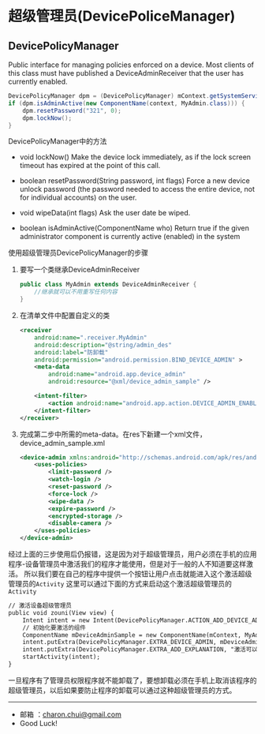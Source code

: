 超级管理员(DevicePoliceManager)
===

DevicePolicyManager    
---

Public interface for managing policies enforced on a device. Most clients of this class must have published a DeviceAdminReceiver that the user 
has currently enabled.       

```java
DevicePolicyManager dpm = (DevicePolicyManager) mContext.getSystemService(Context.DEVICE_POLICY_SERVICE);
if (dpm.isAdminActive(new ComponentName(context, MyAdmin.class))) {
	dpm.resetPassword("321", 0);
	dpm.lockNow();
} 
```

DevicePolicyManager中的方法     

- void lockNow() 
	Make the device lock immediately, as if the lock screen timeout has expired at the point of this call.
	
- boolean resetPassword(String password, int flags) 
	Force a new device unlock password (the password needed to access the entire device, not for individual accounts) on the user.
	
- void wipeData(int flags) 
	Ask the user date be wiped.

- boolean isAdminActive(ComponentName who) 
	Return true if the given administrator component is currently active (enabled) in the system

使用超级管理员DevicePolicyManager的步骤       
1. 要写一个类继承DeviceAdminReceiver
	```java
	public class MyAdmin extends DeviceAdminReceiver {
		//继承就可以不用重写任何内容
	}
	```
    
2. 在清单文件中配置自定义的类
	```xml
	<receiver
		android:name=".receiver.MyAdmin"
		android:description="@string/admin_des"
		android:label="防卸载"
		android:permission="android.permission.BIND_DEVICE_ADMIN" >
		<meta-data
			android:name="android.app.device_admin"
			android:resource="@xml/device_admin_sample" />

		<intent-filter>
			<action android:name="android.app.action.DEVICE_ADMIN_ENABLED" />
		</intent-filter>
	</receiver>
	```
	
3.  完成第二步中所需的meta-data。在res下新建一个xml文件，device_admin_sample.xml
	```xml
	<device-admin xmlns:android="http://schemas.android.com/apk/res/android">
		<uses-policies>
			<limit-password />
			<watch-login />
			<reset-password />
			<force-lock />
			<wipe-data />
			<expire-password />
			<encrypted-storage />
			<disable-camera />
		</uses-policies>
	</device-admin>
	```
经过上面的三步使用后仍报错，这是因为对于超级管理员，用户必须在手机的应用程序-设备管理员中激活我们的程序才能使用，但是对于一般的人不知道要这样激活。
所以我们要在自己的程序中提供一个按钮让用户点击就能进入这个激活超级管理员的`Activity`
这里可以通过下面的方式来启动这个激活超级管理员的`Activity`
```xml
// 激活设备超级管理员
public void zouni(View view) {
	Intent intent = new Intent(DevicePolicyManager.ACTION_ADD_DEVICE_ADMIN);
	// 初始化要激活的组件
	ComponentName mDeviceAdminSample = new ComponentName(mContext, MyAdmin.class);
	intent.putExtra(DevicePolicyManager.EXTRA_DEVICE_ADMIN, mDeviceAdminSample);
	intent.putExtra(DevicePolicyManager.EXTRA_ADD_EXPLANATION, "激活可以防止随意卸载应用");
	startActivity(intent);
} 
```
一旦程序有了管理员权限程序就不能卸载了，要想卸载必须在手机上取消该程序的超级管理员，以后如果要防止程序的卸载可以通过这种超级管理员的方式。

---

- 邮箱 ：charon.chui@gmail.com  
- Good Luck! 
